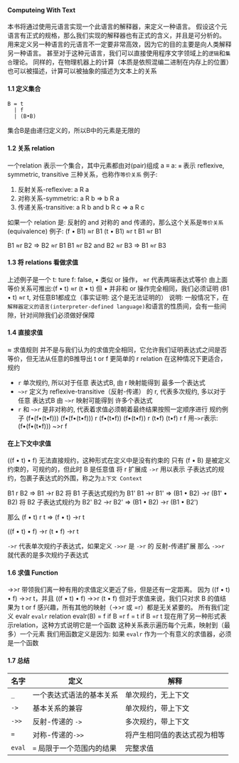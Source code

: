 #### Computeing With Text
本书将通过使用元语言实现一个此语言的解释器，来定义一种语言。
假设这个元语言有正式的规格，那么我们实现的解释器也有正式的含义，并且是可分析的。
用来定义另一种语言的元语言不一定要非常高效，因为它的目的主要是向人类解释另一种语言。
甚至对于这种元语言，我们可以直接使用程序文字领域上的`逻辑`和`集合`理论。
同样的，在物理机器上的计算（本质是依照混编二进制在内存上的位置）也可以被描述，计算可以被抽象的描述为文本上的关系

#### 1.1 定义集合
```BNF
B = t
  | f
  | (B•B)
```

集合B是由递归定义的，所以B中的元素是无限的

#### 1.2 关系 relation
一个relation 表示一个集合，其中元素都由对(pair)组成
a ≡ a: `≡` 表示 reflexive, symmetric, transitive 三种关系，也称作`等价关系`
例子:
1. 反射关系-reflexive: a R a
2. 对称关系-symmetric: a R b => b R a
3. 传递关系-transitive: a R b and b R c => a R c

如果一个 relation 是: 反射的 and 对称的 and 传递的，那么这个关系是`等价关系`(equivalence)
例子:
(f • B1) ≈r B1
(t • B1) ≈r t
B1 ≈r B1

B1 ≈r B2 => B2 ≈r B1
B1 ≈r B2 and B2 ≈r B3 => B1 ≈r B3

#### 1.3 将 relations 看做求值
上述例子是一个 t: ture f: false, • 类似 or 操作， ≈r 代表两端表达式等价
由上面等价关系可推出:(f • t) ≈r (t • t)
但 • 并非和 or 操作完全相同，我们必须证明 (B1 • t) ≈r t, 对任意B1都成立（事实证明: 这个是无法证明的）
说明: 一般情况下，在`解释器定义的语言(interpreter-defined language)`和语言的性质间，会有一些间隙，针对间隙我们必须做好保障

#### 1.4 直接求值
≈ 求值规则 并不是与我们认为的求值完全相同，它允许我们证明表达式之间是否等价，但无法从任意的B推导出 t or f
更简单的 r relation 在这种情况下更适合，规约

* `r` 单次规约, 所以对于任意 表达式B, 由 r 映射能得到 最多一个表达式
* `~>r` 定义为 reflexive-transitive（反射-传递） 的 r, 代表多次规约, 多以对于任意 表达式B 由 `~>r` 映射可能得到 许多个表达式
* `r` 和 `~>r` 是非对称的, 代表着求值必须朝着最终结果按照一定顺序进行
规约例子 (f•(f•(t•f)))
(f•(f•(t•f))) r   (f•(t•f))
(f•(t•f))     r   (t•f)
(t•f)         r   f
用`~>r`表示: (f•(f•(t•f))) ~>r f

#### 在上下文中求值
((f • t) • f) 无法直接规约，这种形式在定义中是没有约束的
只有 (f • B) 是被定义约束的，可规约的，但此时 B 是任意值
将 r 扩展成 `->r` 用以表示 子表达式的规约，包裹子表达式的外围，称之为`上下文 Context`

B1 r B2 => B1 ->r B2
将 B1 子表达式规约为 B1'
B1 ->r B1' => (B1 • B2) ->r (B1' • B2)
将 B2 子表达式规约为 B2'
B2 ->r B2' => (B1 • B2) ->r (B1 • B2')

那么
(f • t) r t
=> (f • t) ->r t

((f • t) • f) ->r (t • f) ->r t

`->r` 代表单次规约子表达式，如果定义 `->>r` 是 `->r` 的 反射-传递扩展
那么 `->>r` 就代表的是多次规约子表达式

#### 1.6 求值 Function
->>r 带领我们离一种有用的求值定义更近了些，但是还有一定距离。
因为 ((f • t) • f) ->>r t，并且 ((f • t) • f) ->>r (t • f)
但对于求值来说，我们只对求 B 的值结果为 t or f 感兴趣，所有其他的映射（->>r 或 =r）都是无关紧要的。
所有我们定义 evalr
`evalr` relation
evalr(B) = f  if B =r f
        = t  if B =r t
现在用了另一种形式表示relation，这种方式说明它是一个函数
这种关系表示遍历每个元素，映射到（最多）一个元素
我们用函数定义是因为: 如果 `evalr` 作为一个有意义的求值器，必须是一个函数

#### 1.7 总结
|  名字  | 定义  | 解释 |
|  ----  | ----  | ---- |
| `_` | 一个表达式语法的基本关系 | 单次规约，无上下文 |
| `->` | 基本关系的兼容 | 单次规约，带上下文 |
| `->>` | 反射-传递的 `->` | 多次规约，带上下文 |
| `=` | 对称-传递的`->>` | 将产生相同值的表达式视为相等 |
| `eval` | `=` 局限于一个范围内的结果 | 完整求值 |


